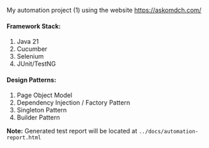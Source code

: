 My automation project (1) using the website https://askomdch.com/

<h4>Framework Stack:</h4>

1. Java 21
2. Cucumber
3. Selenium
4. JUnit/TestNG

<h4>Design Patterns:</h4>

1. Page Object Model
2. Dependency Injection / Factory Pattern
3. Singleton Pattern
4. Builder Pattern 

**Note:** Generated test report will be located at `../docs/automation-report.html`
